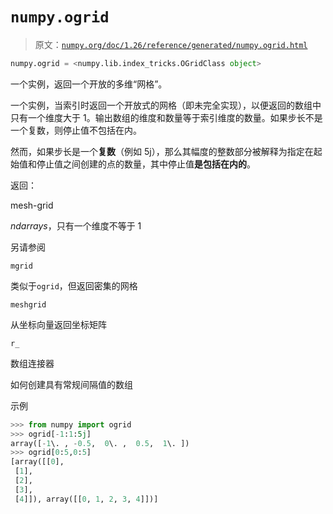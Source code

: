 # `numpy.ogrid`

> 原文：[`numpy.org/doc/1.26/reference/generated/numpy.ogrid.html`](https://numpy.org/doc/1.26/reference/generated/numpy.ogrid.html)

```py
numpy.ogrid = <numpy.lib.index_tricks.OGridClass object>
```

一个实例，返回一个开放的多维“网格”。

一个实例，当索引时返回一个开放式的网格（即未完全实现），以便返回的数组中只有一个维度大于 1。输出数组的维度和数量等于索引维度的数量。如果步长不是一个复数，则停止值不包括在内。

然而，如果步长是一个**复数**（例如 5j），那么其幅度的整数部分被解释为指定在起始值和停止值之间创建的点的数量，其中停止值**是包括在内的**。

返回：

mesh-grid

*ndarrays*，只有一个维度不等于 1

另请参阅

`mgrid`

类似于`ogrid`，但返回密集的网格

`meshgrid`

从坐标向量返回坐标矩阵

`r_`

数组连接器

如何创建具有常规间隔值的数组

示例

```py
>>> from numpy import ogrid
>>> ogrid[-1:1:5j]
array([-1\. , -0.5,  0\. ,  0.5,  1\. ])
>>> ogrid[0:5,0:5]
[array([[0],
 [1],
 [2],
 [3],
 [4]]), array([[0, 1, 2, 3, 4]])] 
```
